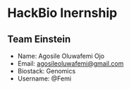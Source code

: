 # **HackBio Inernship**
## **Team Einstein**
* Name: Agosile Oluwafemi Ojo
* Email: agosileoluwafemi@gmail.com
* Biostack: Genomics
* Username: @Femi
